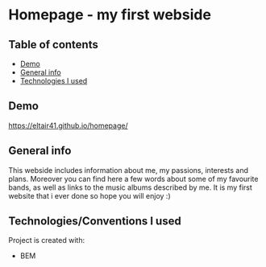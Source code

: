# Homepage - my first webside

## Table of contents
- [Demo](#Demo)
- [General info](#General-info)
- [Technologies I used](#Technologies/Conventions-I-used)

## Demo
https://eltair41.github.io/homepage/

## General info
This webside includes information about me, my passions, interests and plans. Moreover you can find here a few words about some of my favourite bands, as well as links to the music albums described by me. It is my first website that i ever done so hope you will enjoy :)

## Technologies/Conventions I used
Project is created with:
- BEM
